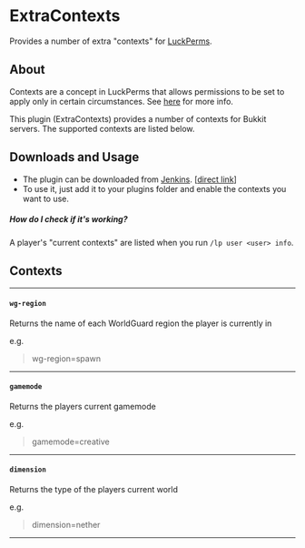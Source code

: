 # ExtraContexts
Provides a number of extra "contexts" for [LuckPerms](https://github.com/lucko/LuckPerms).


## About
Contexts are a concept in LuckPerms that allows permissions to be set to apply only in certain circumstances. See [here](https://github.com/lucko/LuckPerms/wiki/Context) for more info.

This plugin (ExtraContexts) provides a number of contexts for Bukkit servers. The supported contexts are listed below.


## Downloads and Usage

* The plugin can be downloaded from [Jenkins](https://ci.lucko.me/job/ExtraContexts/). [[direct link](https://ci.lucko.me/job/ExtraContexts/lastSuccessfulBuild/artifact/target/ExtraContexts.jar)]
* To use it, just add it to your plugins folder and enable the contexts you want to use.

##### How do I check if it's working?
A player's "current contexts" are listed when you run `/lp user <user> info`.


## Contexts
___
#### `wg-region`
Returns the name of each WorldGuard region the player is currently in

e.g.

> wg-region=spawn

___
#### `gamemode`
Returns the players current gamemode

e.g.

> gamemode=creative

___
#### `dimension`
Returns the type of the players current world

e.g.

> dimension=nether

___
